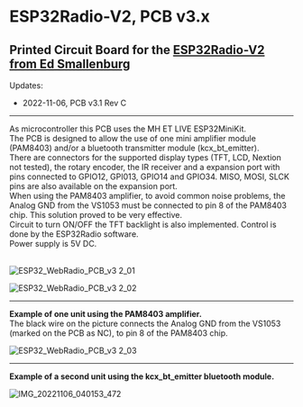 # ESP32Radio-V2, PCB v3.x
## Printed Circuit Board for the [ESP32Radio-V2 from Ed Smallenburg](https://github.com/Edzelf/ESP32Radio-V2)

Updates:
- 2022-11-06, PCB v3.1 Rev C

 ** **
 
As microcontroller this PCB uses the MH ET LIVE ESP32MiniKit.<br> 
The PCB is designed to allow the use of one mini amplifier module (PAM8403) and/or a bluetooth transmitter module (kcx_bt_emitter).<br>
There are connectors for the supported display types (TFT, LCD, Nextion not tested), the rotary encoder, the IR receiver and a expansion port with pins connected to GPIO12, GPI013, GPIO14 and GPIO34. MISO, MOSI, SLCK pins are also available on the expansion port.<br>
When using the PAM8403 amplifier, to avoid common noise problems, the Analog GND from the VS1053 must be connected to pin 8 of the PAM8403 chip. This solution proved to be very effective.<br>
Circuit to turn ON/OFF the TFT backlight is also implemented. Control is done by the ESP32Radio software.<br>
Power supply is 5V DC.<br>
<br>

![ESP32_WebRadio_PCB_v3 2_01](https://user-images.githubusercontent.com/14356332/200154388-d73d5ee6-fb64-46e0-a4de-ef9e7894c342.jpg)

![ESP32_WebRadio_PCB_v3 2_02](https://user-images.githubusercontent.com/14356332/200154434-14eb3337-b357-42a4-9562-9909f6c829ba.jpg)
 <br>
 ** **

**Example of one unit using the PAM8403 amplifier.** <br>
The black wire on the picture connects the Analog GND from the VS1053 (marked on the PCB as NC), to pin 8 of the PAM8403 chip.<br>

![ESP32_WebRadio_PCB_v3 2_03](https://user-images.githubusercontent.com/14356332/200154441-9933c375-fe29-425d-9619-b77ff17f3648.jpg)
 <br>
 ** **

**Example of a second unit using the kcx_bt_emitter bluetooth module.** <br>

![IMG_20221106_040153_472](https://user-images.githubusercontent.com/14356332/200154453-ab6679a0-d180-4eff-9ae0-a9640cdbe652.jpg)
<br>
